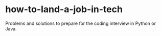 # how-to-land-a-job-in-tech

Problems and solutions to prepare for the coding interview in Python or Java.
